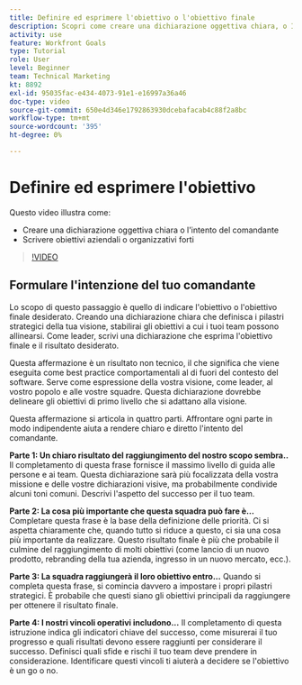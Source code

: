 ```yaml
---
title: Definire ed esprimere l'obiettivo o l'obiettivo finale
description: Scopri come creare una dichiarazione oggettiva chiara, o Intent del Comandante, e scrivere obiettivi aziendali o organizzativi forti.
activity: use
feature: Workfront Goals
type: Tutorial
role: User
level: Beginner
team: Technical Marketing
kt: 8892
exl-id: 95035fac-e434-4073-91e1-e16997a36a46
doc-type: video
source-git-commit: 650e4d346e1792863930dcebafacab4c88f2a8bc
workflow-type: tm+mt
source-wordcount: '395'
ht-degree: 0%

---
```


# Definire ed esprimere l&#39;obiettivo

Questo video illustra come:

* Creare una dichiarazione oggettiva chiara o l&#39;intento del comandante
* Scrivere obiettivi aziendali o organizzativi forti

>[!VIDEO](https://video.tv.adobe.com/v/335186/?quality=12&learn=on)

<!--
Your turn graphic
-->

## Formulare l&#39;intenzione del tuo comandante

Lo scopo di questo passaggio è quello di indicare l&#39;obiettivo o l&#39;obiettivo finale desiderato. Creando una dichiarazione chiara che definisca i pilastri strategici della tua visione, stabilirai gli obiettivi a cui i tuoi team possono allinearsi. Come leader, scrivi una dichiarazione che esprima l&#39;obiettivo finale e il risultato desiderato.

Questa affermazione è un risultato non tecnico, il che significa che viene eseguita come best practice comportamentali al di fuori del contesto del software. Serve come espressione della vostra visione, come leader, al vostro popolo e alle vostre squadre. Questa dichiarazione dovrebbe delineare gli obiettivi di primo livello che si adattano alla visione.

Questa affermazione si articola in quattro parti. Affrontare ogni parte in modo indipendente aiuta a rendere chiaro e diretto l&#39;intento del comandante.

**Parte 1: Un chiaro risultato del raggiungimento del nostro scopo sembra..**
Il completamento di questa frase fornisce il massimo livello di guida alle persone e ai team. Questa dichiarazione sarà più focalizzata della vostra missione e delle vostre dichiarazioni visive, ma probabilmente condivide alcuni toni comuni. Descrivi l&#39;aspetto del successo per il tuo team.

**Parte 2: La cosa più importante che questa squadra può fare è...**
Completare questa frase è la base della definizione delle priorità. Ci si aspetta chiaramente che, quando tutto si riduce a questo, ci sia una cosa più importante da realizzare. Questo risultato finale è più che probabile il culmine del raggiungimento di molti obiettivi (come lancio di un nuovo prodotto, rebranding della tua azienda, ingresso in un nuovo mercato, ecc.).

**Parte 3: La squadra raggiungerà il loro obiettivo entro...**
Quando si completa questa frase, si comincia davvero a impostare i propri pilastri strategici. È probabile che questi siano gli obiettivi principali da raggiungere per ottenere il risultato finale.

**Parte 4: I nostri vincoli operativi includono...**
Il completamento di questa istruzione indica gli indicatori chiave del successo, come misurerai il tuo progresso e quali risultati devono essere raggiunti per considerare il successo. Definisci quali sfide e rischi il tuo team deve prendere in considerazione. Identificare questi vincoli ti aiuterà a decidere se l&#39;obiettivo è un go o no.
